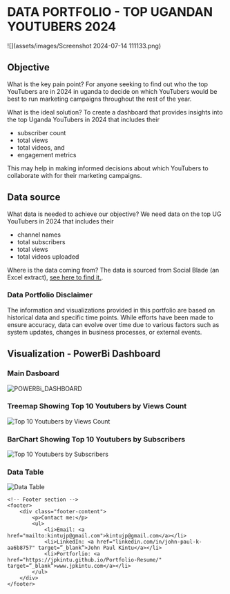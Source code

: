 # DATA PORTFOLIO - TOP UGANDAN YOUTUBERS 2024

![](assets/images/Screenshot 2024-07-14 111133.png)

## Objective
What is the key pain point?
For anyone seeking to find out who the top YouTubers are in 2024 in uganda to decide on which YouTubers would be best to run marketing campaigns throughout the rest of the year.

What is the ideal solution?
To create a dashboard that provides insights into the top Uganda YouTubers in 2024 that includes their

- subscriber count
- total views
- total videos, and
- engagement metrics

This may help in making informed decisions about which YouTubers to collaborate with for their marketing campaigns.

## Data source
What data is needed to achieve our objective?
We need data on the top UG YouTubers in 2024 that includes their

- channel names
- total subscribers
- total views
- total videos uploaded

Where is the data coming from? The data is sourced from Social Blade (an Excel extract), [see here to find it.](https://socialblade.com/youtube/top/country/ug).

### Data Portfolio Disclaimer
The information and visualizations provided in this portfolio are based on historical data and specific time points. While efforts have been made to ensure accuracy, data can evolve over time due to various factors such as system updates, changes in business processes, or external events.

## Visualization - PowerBi Dashboard
### Main Dasboard
![POWERBi_DASHBOARD](assets/images/1.gif)

### Treemap Showing Top 10 Youtubers by Views Count
![Top 10 Youtubers by Views Count](assets/images/2.gif)

### BarChart Showing Top 10 Youtubers by Subscribers
![Top 10 Youtubers by Subscribers](assets/images/3.gif)

### Data Table
![Data Table](assets/images/4.gif)


<html lang="en">
<head>
    <!-- Your other head elements (stylesheets, meta tags, etc.) go here -->
</head>
<body>
    <!-- Your main content goes here -->

    <!-- Footer section -->
    <footer>
        <div class="footer-content">
            <p>Contact me:</p>
            <ul>
                <li>Email: <a href="mailto:kintujp@gmail.com">kintujp@gmail.com</a></li>
                <li>LinkedIn: <a href="linkedin.com/in/john-paul-k-aa6b8757" target=”_blank”>John Paul Kintu</a></li>
                <li>Portforlio: <a href="https://jpkintu.github.io/Portfolio-Resume/" target=”_blank”>www.jpkintu.com</a></li>
            </ul>
        </div>
    </footer>
</body>
</html>
